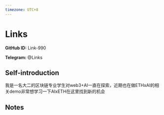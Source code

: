 ```yaml
---
timezone: UTC+8
---
```


# Links

**GitHub ID:** Link-990

**Telegram:** @Links

## Self-introduction

我是一名大二的区块链专业学生对web3+AI一直在探索，近期也在做ETHxAI的相关demo非常想学习一下AIxETH在这里找到新的机会

## Notes

<!-- Content_START -->


<!-- Content_END -->
